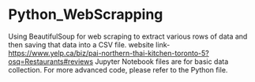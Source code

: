# Python_WebScrapping
Using BeautifulSoup for web scraping to extract various rows of data and then saving that data into a CSV file.
website link- https://www.yelp.ca/biz/pai-northern-thai-kitchen-toronto-5?osq=Restaurants#reviews
Jupyter Notebook files are for basic data collection. For more advanced code, please refer to the Python file.
